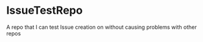 # IssueTestRepo

A repo that I can test Issue creation on without causing problems with other repos
